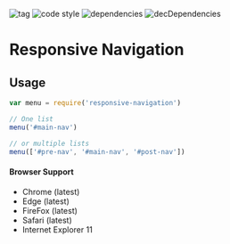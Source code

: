 ![tag](https://img.shields.io/github/tag/danhayden/responsive-navigation.svg)
![code style](https://img.shields.io/badge/code_style-semistandard-brightgreen.svg)
![dependencies](https://img.shields.io/david/danhayden/responsive-navigation.svg)
![decDependencies](https://img.shields.io/david/dev/danhayden/responsive-navigation.svg)

# Responsive Navigation

## Usage

```js
var menu = require('responsive-navigation')

// One list
menu('#main-nav')

// or multiple lists
menu(['#pre-nav', '#main-nav', '#post-nav'])
```

#### Browser Support

* Chrome (latest)
* Edge (latest)
* FireFox (latest)
* Safari (latest)
* Internet Explorer 11
